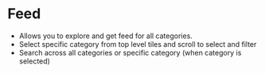 # **Feed**

- Allows you to explore and get feed for all categories.
- Select specific category from top level tiles and scroll to select and filter
- Search across all categories or specific category (when category is selected)
